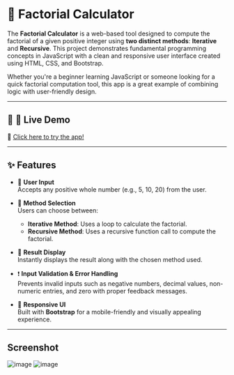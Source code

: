 # 🧮 Factorial Calculator

The **Factorial Calculator** is a web-based tool designed to compute the factorial of a given positive integer using **two distinct methods**: **Iterative** and **Recursive**. This project demonstrates fundamental programming concepts in JavaScript with a clean and responsive user interface created using HTML, CSS, and Bootstrap.

Whether you're a beginner learning JavaScript or someone looking for a quick factorial computation tool, this app is a great example of combining logic with user-friendly design.

---

## 🚀 🚀 Live Demo

🔗 [Click here to try the app!](https://anjalitak-dev.github.io/Factorial-Calculator/)

---

## ✨ Features

- 🔢 **User Input**  
  Accepts any positive whole number (e.g., 5, 10, 20) from the user.

- 🔁 **Method Selection**  
  Users can choose between:
  - **Iterative Method**: Uses a loop to calculate the factorial.
  - **Recursive Method**: Uses a recursive function call to compute the factorial.

- 🧾 **Result Display**  
  Instantly displays the result along with the chosen method used.

- ❗ **Input Validation & Error Handling**  
  Prevents invalid inputs such as negative numbers, decimal values, non-numeric entries, and zero with proper feedback messages.

- 📱 **Responsive UI**  
  Built with **Bootstrap** for a mobile-friendly and visually appealing experience.

---

## Screenshot
![image](https://github.com/user-attachments/assets/5ea4286a-5451-47ac-8032-0415ec381ffd)
![image](https://github.com/user-attachments/assets/c4febedb-67c7-4728-9ba5-52884cc4e595)




